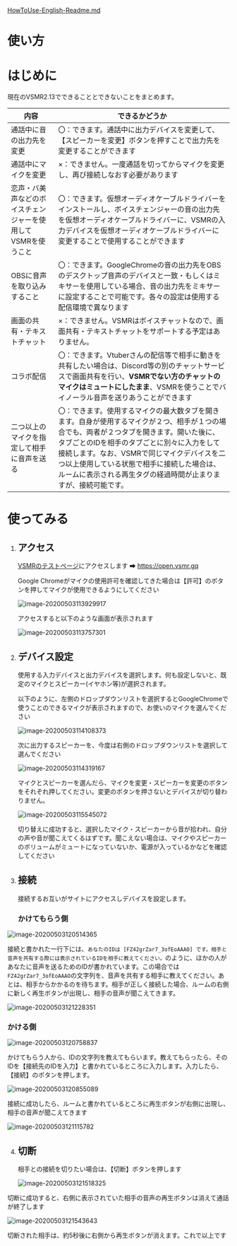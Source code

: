 [HowToUse-English-Readme.md](/HowToUse-EN.md)
# 使い方



# はじめに

現在のVSMR2.13でできることとできないことをまとめます。

| 内容                                                         | できるかどうか                                               |
| ------------------------------------------------------------ | ------------------------------------------------------------ |
| 通話中に音の出力先を変更                                     | 〇：できます。通話中に出力デバイスを変更して、【スピーカーを変更】ボタンを押すことで出力先を変更することができます |
| 通話中にマイクを変更                                         | ×：できません。一度通話を切ってからマイクを変更し、再び接続しなおす必要があります |
| 恋声・バ美声などのボイスチェンジャーを使用してVSMRを使うこと | 〇：できます。仮想オーディオケーブルドライバーをインストールし、ボイスチェンジャーの音の出力先を仮想オーディオケーブルドライバーに、VSMRの入力デバイスを仮想オーディオケーブルドライバーに変更することで使用することができます |
| OBSに音声を取り込みすること                                  | 〇：できます。GoogleChromeの音の出力先をOBSのデスクトップ音声のデバイスと一致・もしくはミキサーを使用している場合、音の出力先をミキサーに設定することで可能です。各々の設定は使用する配信環境で異なります |
| 画面の共有・テキストチャット                                 | ×：できません。VSMRはボイスチャットなので、画面共有・テキストチャットをサポートする予定はありません。 |
| コラボ配信                                                   | 〇：できます。Vtuberさんの配信等で相手に動きを共有したい場合は、Discord等の別のチャットサービスで画面共有を行い、**VSMRでない方のチャットのマイクはミュートにしたまま**、VSMRを使うことでバイノーラル音声を送りあうことができます |
| 二つ以上のマイクを指定して相手に音声を送る                   | 〇：できます。使用するマイクの最大数タブを開きます。自身が使用するマイクが２つ、相手が１つの場合でも、両者が２つタブを開きます。開いた後に、タブごとのIDを相手のタブごとに別々に入力をして接続します。なお、VSMRで同じマイクデバイスを二つ以上使用している状態で相手に接続した場合は、ルームに表示される再生タグの経過時間が止まりますが、接続可能です。 |



# 使ってみる

1. ## アクセス

   [VSMRのテストページ](https://open.vsmr.gq)にアクセスします ➡ https://open.vsmr.gq

   Google Chromeがマイクの使用許可を確認してきた場合は【許可】のボタンを押してマイクが使用できるようにしてください

   ![image-20200503113929917](HowToUse.assets/image-20200503113929917.png)

   アクセスすると以下のような画面が表示されます

   ![image-20200503113757301](HowToUse.assets/image-20200503113757301.png)

   

2. ## デバイス設定

   使用する入力デバイスと出力デバイスを選択します。何も設定しないと、既定のマイクとスピーカー(イヤホン等)が選択されます。

   以下のように、左側のドロップダウンリストを選択するとGoogleChromeで使うことのできるマイクが表示されますので、お使いのマイクを選んでください

   

   ![image-20200503114108373](HowToUse.assets/image-20200503114108373.png)

   

   次に出力するスピーカーを、今度は右側のドロップダウンリストを選択して選んでください

   

   ![image-20200503114319167](HowToUse.assets/image-20200503114319167.png)

   

   マイクとスピーカーを選んだら、マイクを変更・スピーカーを変更のボタンをそれぞれ押してください。変更のボタンを押さないとデバイスが切り替わりません。

   

   ![image-20200503115545072](HowToUse.assets/image-20200503115545072.png)

   

   切り替えに成功すると、選択したマイク・スピーカーから音が拾われ、自分の声や音が聞こえてくるはずです。聞こえない場合は、マイクやスピーカーのボリュームがミュートになっていないか、電源が入っているかなどを確認してください

   

3. ## 接続

   接続するお互いがサイトにアクセスしデバイスを設定します。

   ### かけてもらう側



![image-20200503120514365](HowToUse.assets/image-20200503120514365.png)



   接続と書かれた一行下には、`あなたのIDは [FZ42grZar7_3ofEoAAAO] です。相手と音声を共有する際には表示されているIDを相手に教えてください。`のように、ほかの人があなたに音声を送るためのIDが書かれています。この場合では`FZ42grZar7_3ofEoAAAO`の文字列を、音声を共有する相手に教えてください。あとは、相手からかかるのを待ちます。相手が正しく接続した場合、ルームの右側に新しく再生ボタンが出現し、相手の音声が聞こえてきます。

   ![image-20200503121228351](HowToUse.assets/image-20200503121228351.png)



   

   ### かける側

   

![image-20200503120758837](HowToUse.assets/image-20200503120758837.png)

   かけてもらう人から、IDの文字列を教えてもらいます。教えてもらったら、そのIDを【接続先のIDを入力】と書かれているところに入力します。入力したら、【接続】のボタンを押します。

   ![image-20200503120855089](HowToUse.assets/image-20200503120855089.png)



   接続に成功したら、ルームと書かれているところに再生ボタンが右側に出現し、相手の音声が聞こえてきます

   ![image-20200503121115782](HowToUse.assets/image-20200503121115782.png)



4. ## 切断

   相手との接続を切りたい場合は、【切断】ボタンを押します

   ![image-20200503121518325](HowToUse.assets/image-20200503121518325.png)
   

切断に成功すると、右側に表示されていた相手の音声の再生ボタンは消えて通話が終了します

   

   ![image-20200503121543643](HowToUse.assets/image-20200503121543643.png)

   

   切断された相手は、約5秒後に右側から再生ボタンが消えます。これで以上です



